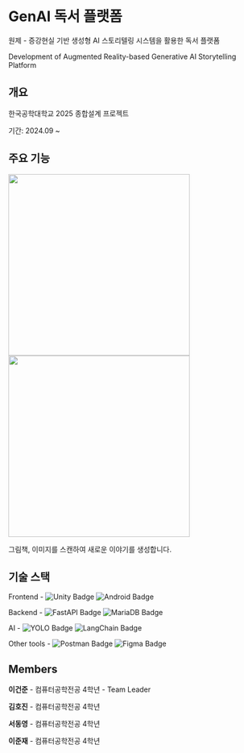 # GenAI 독서 플랫폼
원제 - 증강현실 기반 생성형 AI 스토리텔링 시스템을 활용한 독서 플랫폼 

Development of Augmented Reality-based Generative AI Storytelling Platform

## 개요

한국공학대학교 2025 종합설계 프로젝트

기간: 2024.09 ~ 

## 주요 기능
<img src="https://github.com/user-attachments/assets/3f05f7f5-68cd-43b5-bda4-6ffc3c388b28" width="360" height=auto />

<img src="https://github.com/user-attachments/assets/f464fff3-69da-4b8f-8aaa-22dc81c1745f" width="360" height=auto />

그림책, 이미지를 스캔하여 새로운 이야기를 생성합니다.



## 기술 스택

Frontend - ![Unity Badge](https://img.shields.io/badge/Unity-FFF?logo=unity&logoColor=000&style=flat-square) ![Android Badge](https://img.shields.io/badge/Android-34A853?logo=android&logoColor=fff&style=flat-square)

Backend - ![FastAPI Badge](https://img.shields.io/badge/FastAPI-009688?logo=fastapi&logoColor=fff&style=flat-square) ![MariaDB Badge](https://img.shields.io/badge/MariaDB-003545?logo=mariadb&logoColor=fff&style=flat-square) 

AI - ![YOLO Badge](https://img.shields.io/badge/YOLO-111F68?logo=yolo&logoColor=fff&style=flat-square) ![LangChain Badge](https://img.shields.io/badge/LangChain-1C3C3C?logo=langchain&logoColor=fff&style=flat-square)

Other tools - ![Postman Badge](https://img.shields.io/badge/Postman-FF6C37?logo=postman&logoColor=fff&style=flat-square) ![Figma Badge](https://img.shields.io/badge/Figma-F24E1E?logo=figma&logoColor=fff&style=flat-square) 

## Members

<b>이건준</b> - 컴퓨터공학전공 4학년 - Team Leader

<b>김호진</b> - 컴퓨터공학전공 4학년

<b>서동영</b> - 컴퓨터공학전공 4학년

<b>이준재</b> - 컴퓨터공학전공 4학년
